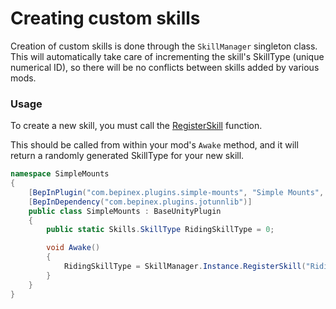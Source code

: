 # Creating custom skills
Creation of custom skills is done through the `SkillManager` singleton class.
This will automatically take care of incrementing the skill's SkillType (unique numerical ID), so there will be no conflicts between skills added by various mods.

### Usage
To create a new skill, you must call the [RegisterSkill](xref:JotunnLib.Managers.SkillManager.html#JotunnLib_Managers_SkillManager_RegisterSkill_System_String_System_String_System_Single_UnityEngine_Sprite_) function.

This should be called from within your mod's `Awake` method, and it will return a randomly generated SkillType for your new skill.
```cs
namespace SimpleMounts
{
    [BepInPlugin("com.bepinex.plugins.simple-mounts", "Simple Mounts", "0.0.1")]
    [BepInDependency("com.bepinex.plugins.jotunnlib")]
    public class SimpleMounts : BaseUnityPlugin
    {
        public static Skills.SkillType RidingSkillType = 0;

        void Awake()
        {
            RidingSkillType = SkillManager.Instance.RegisterSkill("Riding", "Ride animals");
        }
    }
}
```